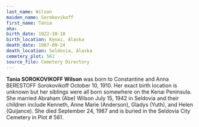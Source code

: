 ```yaml
---
last_name: Wilson
maiden_name: Sorokovikoff
first_name: Tania
aka: 
birth_date: 1922-10-10
birth_location: Kenai, Alaska
death_date: 1987-09-24
death_location: Seldovia, Alaska
cemetery_plot: 561
source_file: Cemetery Directory
---
```

**Tania SOROKOVIKOFF Wilson** was born to Constantine and Anna BERESTOFF Sorokovikoff October 10, 1910.  Her exact birth location is unknown but her siblings were all born somewhere on the Kenai Peninsula.  She married Abraham (Abe) Wilson July 15, 1942 in Seldovia and their children include Kenneth, Anne Marie (Anderson), Gladys (Yuth), and Helen (Quijance). She died September 24, 1987 and is buried in the Seldovia City Cemetery in Plot # 561.  



